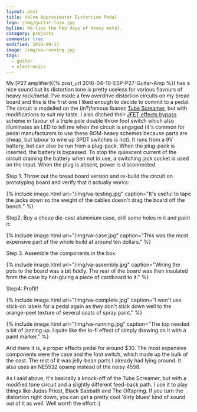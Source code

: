 ```yaml
---
layout: post
title: Valve Approximator Distortion Pedal
logo: /img/guitar-logo.jpg
byline: Re-live the hey days of heavy metal.
category: projects
comments: true
modified: 2016-09-15
image: /img/va-running.jpg
tags:
  - guitar
  - electronics
---
```


My [P27 amplifier]({% post_url 2016-04-10-ESP-P27-Guitar-Amp %}) has a nice sound but its distortion tone is pretty useless for various flavours of heavy rock/metal. I've made a few overdrive distortion circuits on my bread board and this is the first one I liked enough to decide to commit to a pedal. The circuit is modelled on the (in?)famous Ibanez [Tube Screamer](http://www.electrosmash.com/tube-screamer-analysis), but with modifications to suit my taste. I also ditched their [JFET effects bypass](http://www.electrosmash.com/tube-screamer-analysis#jfet) scheme in favour of a triple pole double throw foot switch which also illuminates an LED to tell me when the circuit is engaged (it's common for pedal manufacturers to use these BOM-heavy schemes because parts are cheap, but labour to wire up 3PDT switches is not). It runs from a 9V battery, but can also be run from a plug-pack. When the plug-pack is inserted, the battery is bypassed. To stop the quiescent current of the circuit draining the battery when not in use, a switching jack socket is used on the input. When the plug is absent, power is disconnected.

Step 1. Throw out the bread board version and re-build the circuit on prototyping board and verify that it actually works:

{% include image.html url="/img/va-testing.jpg" caption="It's useful to tape the jacks down so the weight of the cables doesn't drag the board off the bench." %}

Step2. Buy a cheap die-cast aluminium case, drill some holes in it and paint it:

{% include image.html url="/img/va-case.jpg" caption="This was the most expensive part of the whole build at around ten dollars." %}

Step 3. Assemble the components in the box:

{% include image.html url="/img/va-assembly.jpg" caption="Wiring the pots to the board was a bit fiddly. The rear of the board was then insulated from the case by hot-gluing a piece of cardboard to it." %}

Step4: Profit!

{% include image.html url="/img/va-complete.jpg" caption="I won't use stick-on labels for a pedal again as they don't stick down well to the orange-peel texture of several coats of spray paint." %}

{% include image.html url="/img/va-running.jpg" caption="The top needed a bit of jazzing up. I quite like the lo-fi effect of simply drawing on it with a paint marker." %}

And there it is, a proper effects pedal for around $30. The most expensive components were the case and the foot switch, which made up the bulk of the cost. The rest of it was jelly-bean parts I already had lying around. It also uses an NE5532 opamp instead of the noisy 4558.

As I said above, it's basically a knock-off of the Tube Screamer, but with a modified tone circuit and a slightly different feed-back path. I use it to play things like Judas Priest, Black Sabbath and The Offspring. If you turn the distortion right down, you can get a pretty cool 'dirty blues' kind of sound out of it as well. Well worth the effort :)
